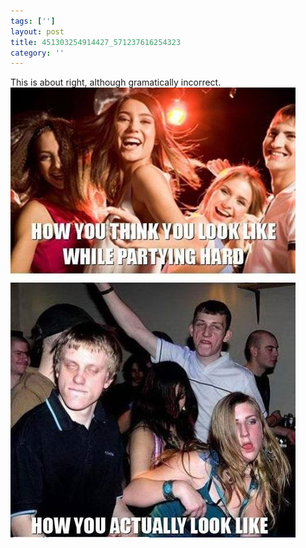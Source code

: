 ```yaml
---
tags: ['']
layout: post
title: 451303254914427_571237616254323
category: ''
---
```

This is about right, although gramatically incorrect.
![451303254914427_571237616254323](/uploads/2013-5-24-451303254914427_571237616254323.jpg)
